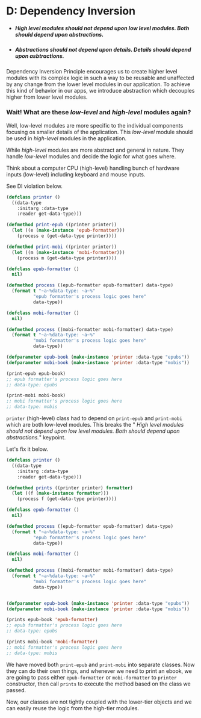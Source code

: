 # D: Dependency Inversion

* ##### High level modules should not depend upon low level modules. Both should depend upon abstractions.
* ##### Abstractions should not depend upon details. Details should depend upon asbtractions.

Dependency Inversion Principle encourages us to create higher level modules with its complex logic in such a way to be reusable and unaffected by any change from the lower level modules in our application. To achieve this kind of behavior in our apps, we introduce abstraction which decouples higher from lower level modules.

### Wait! What are these *low-level* and *high-level* modules again?

Well, low-level modules are more specific to the individual components focusing os smaller details of the application. This *low-level* module should be used in *high-level* modules in the application.

While *high-level* modules are more abstract and general in nature. They handle *low-level* modules and decide the logic for what goes where.

Think about a computer CPU (high-level) handling bunch of hardware inputs (low-level) including keyboard and mouse inputs.

See DI violation below.

```lisp
(defclass printer ()
  ((data-type
    :initarg :data-type
    :reader get-data-type)))

(defmethod print-epub ((printer printer))
  (let ((e (make-instance 'epub-formatter)))
    (process e (get-data-type printer))))

(defmethod print-mobi ((printer printer))
  (let ((m (make-instance 'mobi-formatter)))
    (process m (get-data-type printer))))

(defclass epub-formatter ()
  nil)

(defmethod process ((epub-formatter epub-formatter) data-type)
  (format t "~a~%data-type: ~a~%"
          "epub formatter's process logic goes here"
          data-type))

(defclass mobi-formatter ()
  nil)

(defmethod process ((mobi-formatter mobi-formatter) data-type)
  (format t "~a~%data-type: ~a~%"
          "mobi formatter's process logic goes here"
          data-type))

(defparameter epub-book (make-instance 'printer :data-type "epubs"))
(defparameter mobi-book (make-instance 'printer :data-type "mobis"))

(print-epub epub-book)
;; epub formatter's process logic goes here
;; data-type: epubs

(print-mobi mobi-book)
;; mobi formatter's process logic goes here
;; data-type: mobis
```

`printer` (high-level) class had to depend on `print-epub` and `print-mobi` which are both low-level modules. This breaks the " *High level modules should not depend upon low level modules. Both should depend upon abstractions.*" keypoint.

Let's fix it below.

```lisp
(defclass printer ()
  ((data-type
    :initarg :data-type
    :reader get-data-type)))

(defmethod prints ((printer printer) formatter)
  (let ((f (make-instance formatter)))
    (process f (get-data-type printer))))

(defclass epub-formatter ()
  nil)

(defmethod process ((epub-formatter epub-formatter) data-type)
  (format t "~a~%data-type: ~a~%"
          "epub formatter's process logic goes here"
          data-type))

(defclass mobi-formatter ()
  nil)

(defmethod process ((mobi-formatter mobi-formatter) data-type)
  (format t "~a~%data-type: ~a~%"
          "mobi formatter's process logic goes here"
          data-type))


(defparameter epub-book (make-instance 'printer :data-type "epubs"))
(defparameter mobi-book (make-instance 'printer :data-type "mobis"))

(prints epub-book 'epub-formatter)
;; epub formatter's process logic goes here
;; data-type: epubs

(prints mobi-book 'mobi-formatter)
;; mobi formatter's process logic goes here
;; data-type: mobis
```

We have moved both `print-epub` and `print-mobi` into separate classes. Now they can do their own things, and whenever we need to print an ebook, we are going to pass either `epub-formatter` or `mobi-formatter` to `printer` constructor, then call `prints` to execute the method based on the class we passed.

Now, our classes are not tightly coupled with the lower-tier objects and we can easily reuse the logic from the high-tier modules.


